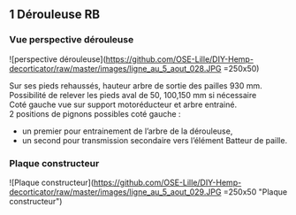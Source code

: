 ## 1 Dérouleuse RB

### Vue perspective dérouleuse
![perspective dérouleuse](https://github.com/OSE-Lille/DIY-Hemp-decorticator/raw/master/images/ligne_au_5_aout_028.JPG =250x50)

Sur ses pieds rehaussés, hauteur arbre de sortie des pailles 930 mm. Possibilité de relever les pieds aval de 50, 100,150 mm si nécessaire <br />
Coté gauche vue sur support motoréducteur et arbre entrainé. <br />
2 positions de pignons possibles coté gauche : 
* un premier pour entrainement de l’arbre de la dérouleuse, 
* un second pour transmission secondaire vers l’élément Batteur de paille.

### Plaque constructeur
![Plaque constructeur](https://github.com/OSE-Lille/DIY-Hemp-decorticator/raw/master/images/ligne_au_5_aout_029.JPG =250x50 "Plaque constructeur")
